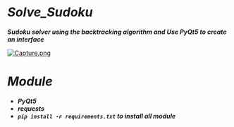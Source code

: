 # ***Solve_Sudoku***
***Sudoku solver using the backtracking algorithm and Use PyQt5 to create an interface***

[![Capture.png](https://i.postimg.cc/2SPhxrQL/Capture.png)](https://postimg.cc/18r8mxYy)

# ***Module***
 - ***PyQt5***
 - ***requests***
 - ***```pip install -r requirements.txt``` to install all module***